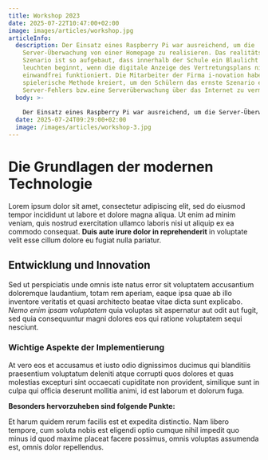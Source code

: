 ```yaml
---
title: Workshop 2023
date: 2025-07-22T10:47:00+02:00
image: images/articles/workshop.jpg
articleInfo:
  description: Der Einsatz eines Raspberry Pi war ausreichend, um die
    Server-Überwachung von einer Homepage zu realisieren. Das realitätsnahe
    Szenario ist so aufgebaut, dass innerhalb der Schule ein Blaulicht zu
    leuchten beginnt, wenn die digitale Anzeige des Vertretungsplans nicht
    einwandfrei funktioniert. Die Mitarbeiter der Firma i-novation haben diese
    spielerische Methode kreiert, um den Schülern das ernste Szenario eines
    Server-Fehlers bzw.eine Serverüberwachung über das Internet zu vermitteln.
  body: >-
    
    Der Einsatz eines Raspberry Pi war ausreichend, um die Server-Überwachung von einer Homepage zu realisieren. Das realitätsnahe Szenario ist so aufgebaut, dass innerhalb der Schule ein Blaulicht zu leuchten beginnt, wenn die digitale Anzeige des Vertretungsplans nicht einwandfrei funktioniert. Die Mitarbeiter der Firma i-novation haben diese spielerische Methode kreiert, um den Schülern das ernste Szenario eines Server-Fehlers bzw.eine Serverüberwachung über das Internet zu vermitteln. Dafür hat sich der Informatiker Andreas Popel über mehrere Wochen hinweg immer montags mit den Schülern und zwei Lehrkräften getroffen. Mittels des MQTT-Protokolls war es möglich, die Firewall zu umgehen und die Architektur zu vervollständigen, die von der Website über den Uptime Robot zum Rasperry Pi reicht. Über die GPIO-Pins wird dann das Blaulicht angesteuert. Alle Scripte wurden von der Schülern in der Sprache python programmiert, teils erweitert und sogar um eigene Methoden verfeinert. Zuletzt wurde an einem zweiten Raspberry Pi gezeigt, dass das Erlernte zusammengeführt werden kann und die Komponenten so im Schulhaus installiert und verbunden werden können, dass innerhalb des Intranet der Web-Alarm anschlägt..Der geplante Besuch der Räumlichkeiten von i-novation musste Corona-bedingt leider verlegt werden. Es ist auf jeden Fall angedacht, dies nachzuholen. Dabei wird sicher für alle Beteiligten interessant zu sehen sein, wie die Experten von i-novation in der Praxis arbeiten, um die Unternehmen aus der Region in die Digitalisierung zu begleiten. Dafür erstellen sie vor allem intuitive Software die einzigartige Nutzererlebnisse in einer digitalen Geschäftswelt erlauben.StR Jürgen Heiß vom Kepler-Gymnasium Weiden ist sich sicher, dass mit den Erfahrungen in der Corona-Krise auch vermehrt der Einsatz von digitalen Lösungen im Schulalltag Einzug hält. „Die Schüler der SFW sind bestens darauf vorbereitet“, zieht der Lehrer sein Fazit.
  date: 2025-07-24T09:29:00+02:00
  image: /images/articles/workshop-3.jpg
---
```

# Die Grundlagen der modernen Technologie

Lorem ipsum dolor sit amet, consectetur adipiscing elit, sed do eiusmod tempor incididunt ut labore et dolore magna aliqua. Ut enim ad minim veniam, quis nostrud exercitation ullamco laboris nisi ut aliquip ex ea commodo consequat. **Duis aute irure dolor in reprehenderit** in voluptate velit esse cillum dolore eu fugiat nulla pariatur.

## Entwicklung und Innovation

Sed ut perspiciatis unde omnis iste natus error sit voluptatem accusantium doloremque laudantium, totam rem aperiam, eaque ipsa quae ab illo inventore veritatis et quasi architecto beatae vitae dicta sunt explicabo. *Nemo enim ipsam voluptatem* quia voluptas sit aspernatur aut odit aut fugit, sed quia consequuntur magni dolores eos qui ratione voluptatem sequi nesciunt.

### Wichtige Aspekte der Implementierung

At vero eos et accusamus et iusto odio dignissimos ducimus qui blanditiis praesentium voluptatum deleniti atque corrupti quos dolores et quas molestias excepturi sint occaecati cupiditate non provident, similique sunt in culpa qui officia deserunt mollitia animi, id est laborum et dolorum fuga.

**Besonders hervorzuheben sind folgende Punkte:**

Et harum quidem rerum facilis est et expedita distinctio. Nam libero tempore, cum soluta nobis est eligendi optio cumque nihil impedit quo minus id quod maxime placeat facere possimus, omnis voluptas assumenda est, omnis dolor repellendus.
